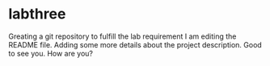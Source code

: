 # labthree
Greating a git repository to fulfill the lab requirement
I am editing the README file. Adding some more details about the project description.
Good to see you.
How are you?
